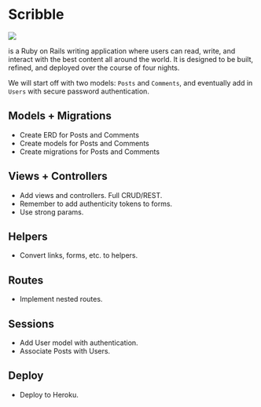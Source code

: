 # Scribble

![](https://dl.dropboxusercontent.com/s/8frf8rblw6pnpds/hipsterlogogenerator_1438007087793.png?dl=0)

is a Ruby on Rails writing application where users can read, write, and interact
with the best content all around the world. It is designed to be built, refined, and deployed over the course of four nights.

We will start off with two models: `Posts` and `Comments`, and eventually
add in `Users` with secure password authentication.

## Models + Migrations

- Create ERD for Posts and Comments
- Create models for Posts and Comments
- Create migrations for Posts and Comments

## Views + Controllers

- Add views and controllers. Full CRUD/REST.
- Remember to add authenticity tokens to forms.
- Use strong params.

## Helpers

- Convert links, forms, etc. to helpers.

## Routes

- Implement nested routes.

## Sessions

- Add User model with authentication.
- Associate Posts with Users.

## Deploy

- Deploy to Heroku.
